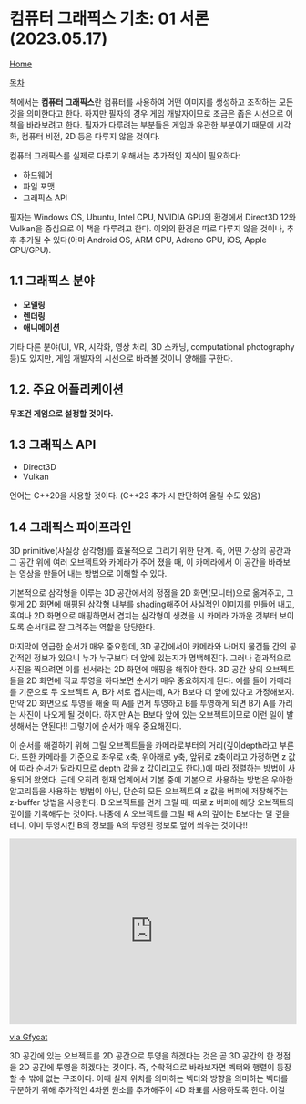 # 컴퓨터 그래픽스 기초: 01 서론 (2023.05.17)
[Home](/)

[목차](/Notes/2023/05/Korean/FundamentalsOfComputerGraphics.md)

책에서는 **컴퓨터 그래픽스**란 컴퓨터를 사용하여 어떤 이미지를 생성하고 조작하는 모든 것을 의미한다고 한다. 하지만 필자의 경우 게임 개발자이므로 조금은 좁은 시선으로 이 책을 바라보려고 한다. 필자가 다루려는 부분들은 게임과 유관한 부분이기 때문에 시각화, 컴퓨터 비전, 2D 등은 다루지 않을 것이다.

컴퓨터 그래픽스를 실제로 다루기 위해서는 추가적인 지식이 필요하다:

* 하드웨어
* 파일 포맷
* 그래픽스 API

필자는 Windows OS, Ubuntu, Intel CPU, NVIDIA GPU의 환경에서 Direct3D 12와 Vulkan을 중심으로 이 책을 다루려고 한다. 이외의 환경은 따로 다루지 않을 것이나, 추후 추가될 수 있다(아마 Android OS, ARM CPU, Adreno GPU, iOS, Apple CPU/GPU).

## 1.1 그래픽스 분야

* **모델링**
* **렌더링**
* **애니메이션**

기타 다른 분야(UI, VR, 시각화, 영상 처리, 3D 스캐닝, computational photography 등)도 있지만, 게임 개발자의 시선으로 바라볼 것이니 양해를 구한다.

## 1.2. 주요 어플리케이션

**무조건 게임으로 설정할 것이다.**

## 1.3 그래픽스 API

* Direct3D
* Vulkan

언어는 C++20을 사용할 것이다. (C++23 추가 시 판단하여 올릴 수도 있음)

## 1.4 그래픽스 파이프라인

3D primitive(사실상 삼각형)를 효율적으로 그리기 위한 단계. 즉, 어떤 가상의 공간과 그 공간 위에 여러 오브젝트와 카메라가 주어 졌을 때, 이 카메라에서 이 공간을 바라보는 영상을 만들어 내는 방법으로 이해할 수 있다.

기본적으로 삼각형을 이루는 3D 공간에서의 정점을 2D 화면(모니터)으로 옮겨주고, 그렇게 2D 화면에 매핑된 삼각형 내부를 shading해주어 사실적인 이미지를 만들어 내고, 혹여나 2D 화면으로 매핑하면서 겹치는 삼각형이 생겼을 시 카메라 가까운 것부터 보이도록 순서대로 잘 그려주는 역할을 담당한다.

마지막에 언급한 순서가 매우 중요한데, 3D 공간에서야 카메라와 나머지 물건들 간의 공간적인 정보가 있으니 누가 누구보다 더 앞에 있는지가 명백해진다. 그러나 결과적으로 사진을 찍으려면 이를 센서라는 2D 화면에 매핑을 해줘야 한다. 3D 공간 상의 오브젝트들을 2D 화면에 직교 투영을 하다보면 순서가 매우 중요하지게 된다. 예를 들어 카메라를 기준으로 두 오브젝트 A, B가 서로 겹치는데, A가 B보다 더 앞에 있다고 가정해보자. 만약 2D 화면으로 투영을 해줄 때 A를 먼저 투영하고 B를 투영하게 되면 B가 A를 가리는 사진이 나오게 될 것이다. 하지만 A는 B보다 앞에 있는 오브젝트이므로 이런 일이 발생해서는 안된다!! 그렇기에 순서가 매우 중요해진다.

이 순서를 해결하기 위해 그릴 오브젝트들을 카메라로부터의 거리(깊이depth라고 부른다. 또한 카메라를 기준으로 좌우로 x축, 위아래로 y축, 앞뒤로 z축이라고 가정하면 z 값에 따라 순서가 달라지므로 depth 값을 z 값이라고도 한다.)에 따라 정렬하는 방법이 사용되어 왔었다. 근데 오히려 현재 업계에서 기본 중에 기본으로 사용하는 방법은 우아한 알고리듬을 사용하는 방법이 아닌, 단순히 모든 오브젝트의 z 값을 버퍼에 저장해주는 z-buffer 방법을 사용한다. B 오브젝트를 먼저 그릴 때, 따로 z 버퍼에 해당 오브젝트의 깊이를 기록해두는 것이다. 나중에 A 오브젝트를 그릴 때 A의 깊이는 B보다는 덜 깊을테니, 이미 투영시킨 B의 정보를 A의 투영된 정보로 덮어 씌우는 것이다!!

<div style='position:relative; padding-bottom:calc(56.00% + 44px)'><iframe src='https://gfycat.com/ifr/ContentSkinnyIcelandichorse' frameborder='0' scrolling='no' width='100%' height='100%' style='position:absolute;top:0;left:0;' allowfullscreen></iframe></div><p> <a href="https://gfycat.com/contentskinnyicelandichorse">via Gfycat</a></p>

3D 공간에 있는 오브젝트를 2D 공간으로 투영을 하겠다는 것은 곧 3D 공간의 한 정점을 2D 공간에 투영을 하겠다는 것이다. 즉, 수학적으로 바라보자면 벡터와 행렬이 등장할 수 밖에 없는 구조이다. 이때 실제 위치를 의미하는 벡터와 방향을 의미하는 벡터를 구분하기 위해 추가적인 4차원 원소를 추가해주어 4D 좌표를 사용하도록 한다. 이걸 